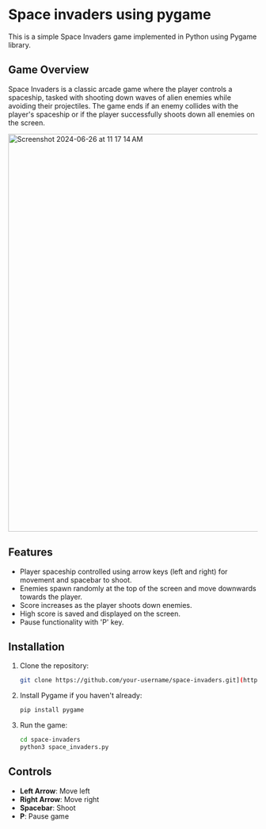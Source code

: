 # Space invaders using pygame

This is a simple Space Invaders game implemented in Python using Pygame library.

## Game Overview

Space Invaders is a classic arcade game where the player controls a spaceship, tasked with shooting down waves of alien enemies while avoiding their projectiles. The game ends if an enemy collides with the player's spaceship or if the player successfully shoots down all enemies on the screen.

<img width="803" alt="Screenshot 2024-06-26 at 11 17 14 AM" src="https://github.com/radhikaganesh29/Space_invaders_pygame/assets/158646026/85147a83-c2ac-4673-942f-2f8574303bee">


## Features

- Player spaceship controlled using arrow keys (left and right) for movement and spacebar to shoot.
- Enemies spawn randomly at the top of the screen and move downwards towards the player.
- Score increases as the player shoots down enemies.
- High score is saved and displayed on the screen.
- Pause functionality with 'P' key.

## Installation

1. Clone the repository:

   ```bash
   git clone https://github.com/your-username/space-invaders.git](https://github.com/radhikaganesh29/Space_invaders_pygame.git
   ```

2. Install Pygame if you haven't already:

   ```bash
   pip install pygame
   ```

3. Run the game:

   ```bash
   cd space-invaders
   python3 space_invaders.py
   ```

## Controls

- **Left Arrow**: Move left
- **Right Arrow**: Move right
- **Spacebar**: Shoot
- **P**: Pause game
